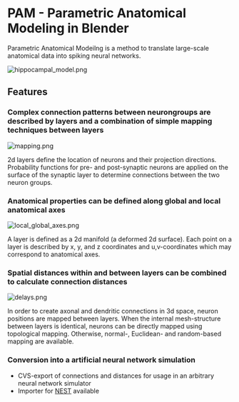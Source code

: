 # PAM - Parametric Anatomical Modeling in Blender

Parametric Anatomical Modeilng is a method to translate large-scale anatomical data into spiking neural networks.

![hippocampal_model.png](https://bitbucket.org/repo/EaAEne/images/1007682870-hippocampal_model.png)

## Features ##

### Complex connection patterns between neurongroups are described by layers and a combination of simple mapping techniques between layers ###

![mapping.png](https://bitbucket.org/repo/EaAEne/images/3024196489-mapping.png)

2d layers define the location of neurons and their projection directions. Probability functions for pre- and post-synaptic neurons are applied on the surface of the synaptic layer to determine connections between the two neuron groups.

### Anatomical properties can be defined along global and local anatomical axes ###

![local_global_axes.png](https://bitbucket.org/repo/EaAEne/images/3750354801-local_global_axes.png)

A layer is defined as a 2d manifold (a deformed 2d surface). Each point on a layer is described by x, y, and z coordinates and u,v-coordinates which may correspond to anatomical axes.

### Spatial distances within and between layers can be combined to calculate connection distances ###

![delays.png](https://bitbucket.org/repo/EaAEne/images/730784673-delays.png)

In order to create axonal and dendritic connections in 3d space, neuron positions are mapped between layers. When the internal mesh-structure between layers is identical, neurons can be directly mapped using topological mapping. Otherwise, normal-, Euclidean- and random-based mapping are available.

### Conversion into a artificial neural network simulation

* CVS-export of connections and distances for usage in an arbitrary neural network simulator
* Importer for [NEST](www.nest-initiative.org) available